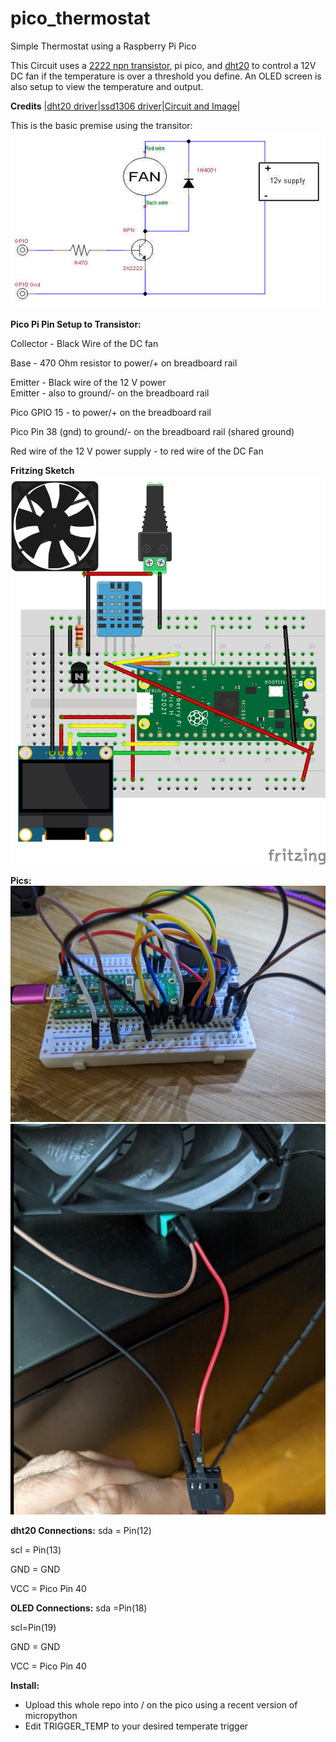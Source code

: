 # pico_thermostat
Simple Thermostat using a Raspberry Pi Pico

This Circuit uses a [2222 npn transistor](https://www.adafruit.com/product/756), pi pico, and [dht20](https://www.adafruit.com/product/5183) to control a 12V DC fan if the temperature is over a threshold you define.
An OLED screen is also setup to view the temperature and output.


**Credits**
|[dht20 driver](https://github.com/flrrth/pico-dht20)|[ssd1306  driver](https://github.com/stlehmann/micropython-ssd1306/blob/master/ssd1306.py)|[Circuit and Image](https://forums.raspberrypi.com/viewtopic.php?t=219897&sid=7d5c8cef37829fa4a5cbb0610ec2d0c3)|

This is the basic premise using the transitor:
![Basic Circuit using a transistor](images/tc.jpg)

**Pico Pi Pin Setup to Transistor:**

Collector - Black Wire of the DC fan 
 
Base      - 470 Ohm resistor to power/+ on  breadboard rail 
 
Emitter   - Black wire of the 12 V power  
Emitter   - also to ground/- on the breadboard rail  

Pico GPIO 15   - to power/+ on the  breadboard rail  

Pico Pin 38 (gnd) to ground/- on the breadboard rail (shared ground)  

Red wire of the 12 V power supply - to red  wire of the DC Fan  

**Fritzing Sketch**
![BreadBoard](images/bread_board_bb.png)

**Pics:**
![Pico All Connected](images/pico.jpg)
![Fan and Power](images/fan.png)

**dht20 Connections:**
sda = Pin(12)  

scl = Pin(13)  

GND = GND  

VCC = Pico Pin 40  


**OLED Connections:**
sda =Pin(18)  

scl=Pin(19)  

GND = GND  

VCC = Pico Pin 40  


**Install:**
- Upload this whole repo into / on the pico using a recent version of micropython
- Edit TRIGGER_TEMP to your desired temperate trigger

